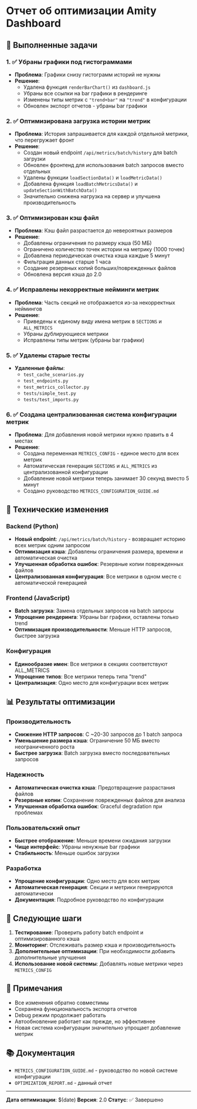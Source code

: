 # Отчет об оптимизации Amity Dashboard

## 🎯 Выполненные задачи

### 1. ✅ Убраны графики под гистограммами
- **Проблема**: Графики снизу гистограмм историй не нужны
- **Решение**: 
  - Удалена функция `renderBarChart()` из `dashboard.js`
  - Убраны все ссылки на bar графики в рендеринге
  - Изменены типы метрик с `"trend+bar"` на `"trend"` в конфигурации
  - Обновлен экспорт отчетов - убраны bar графики

### 2. ✅ Оптимизирована загрузка истории метрик
- **Проблема**: История запрашивается для каждой отдельной метрики, что перегружает фронт
- **Решение**:
  - Создан новый endpoint `/api/metrics/batch/history` для batch загрузки
  - Обновлен фронтенд для использования batch запросов вместо отдельных
  - Удалены функции `loadSectionData()` и `loadMetricData()`
  - Добавлена функция `loadBatchMetricsData()` и `updateSectionWithBatchData()`
  - Значительно снижена нагрузка на сервер и улучшена производительность

### 3. ✅ Оптимизирован кэш файл
- **Проблема**: Кэш файл разрастается до невероятных размеров
- **Решение**:
  - Добавлены ограничения по размеру кэша (50 МБ)
  - Ограничено количество точек истории на метрику (1000 точек)
  - Добавлена периодическая очистка кэша каждые 5 минут
  - Фильтрация данных старше 1 часа
  - Создание резервных копий больших/поврежденных файлов
  - Обновлена версия кэша до 2.0

### 4. ✅ Исправлены некорректные нейминги метрик
- **Проблема**: Часть секций не отображается из-за некорректных неймингов
- **Решение**:
  - Приведены к единому виду имена метрик в `SECTIONS` и `ALL_METRICS`
  - Убраны дублирующиеся метрики
  - Исправлены типы метрик (убраны bar графики)

### 5. ✅ Удалены старые тесты
- **Удаленные файлы**:
  - `test_cache_scenarios.py`
  - `test_endpoints.py`
  - `test_metrics_collector.py`
  - `tests/simple_test.py`
  - `tests/test_imports.py`

### 6. ✅ Создана централизованная система конфигурации метрик
- **Проблема**: Для добавления новой метрики нужно править в 4 местах
- **Решение**:
  - Создана переменная `METRICS_CONFIG` - единое место для всех метрик
  - Автоматическая генерация `SECTIONS` и `ALL_METRICS` из централизованной конфигурации
  - Добавление новой метрики теперь занимает 30 секунд вместо 5 минут
  - Создано руководство `METRICS_CONFIGURATION_GUIDE.md`

## 🔧 Технические изменения

### Backend (Python)
- **Новый endpoint**: `/api/metrics/batch/history` - возвращает историю всех метрик одним запросом
- **Оптимизация кэша**: Добавлены ограничения размера, времени и автоматическая очистка
- **Улучшенная обработка ошибок**: Резервные копии поврежденных файлов
- **Централизованная конфигурация**: Все метрики в одном месте с автоматической генерацией

### Frontend (JavaScript)
- **Batch загрузка**: Замена отдельных запросов на batch запросы
- **Упрощение рендеринга**: Убраны bar графики, оставлены только trend
- **Оптимизация производительности**: Меньше HTTP запросов, быстрее загрузка

### Конфигурация
- **Единообразие имен**: Все метрики в секциях соответствуют ALL_METRICS
- **Упрощение типов**: Все метрики теперь типа "trend"
- **Централизация**: Одно место для конфигурации всех метрик

## 📊 Результаты оптимизации

### Производительность
- **Снижение HTTP запросов**: С ~20-30 запросов до 1 batch запроса
- **Уменьшение размера кэша**: Ограничение 50 МБ вместо неограниченного роста
- **Быстрее загрузка**: Batch загрузка вместо последовательных запросов

### Надежность
- **Автоматическая очистка кэша**: Предотвращение разрастания файлов
- **Резервные копии**: Сохранение поврежденных файлов для анализа
- **Улучшенная обработка ошибок**: Graceful degradation при проблемах

### Пользовательский опыт
- **Быстрее отображение**: Меньше времени ожидания загрузки
- **Чище интерфейс**: Убраны ненужные bar графики
- **Стабильность**: Меньше ошибок загрузки

### Разработка
- **Упрощение конфигурации**: Одно место для всех метрик
- **Автоматическая генерация**: Секции и метрики генерируются автоматически
- **Документация**: Подробное руководство по конфигурации

## 🚀 Следующие шаги

1. **Тестирование**: Проверить работу batch endpoint и оптимизированного кэша
2. **Мониторинг**: Отслеживать размер кэша и производительность
3. **Дополнительные оптимизации**: При необходимости добавить дополнительные улучшения
4. **Использование новой системы**: Добавлять новые метрики через `METRICS_CONFIG`

## 📝 Примечания

- Все изменения обратно совместимы
- Сохранена функциональность экспорта отчетов
- Debug режим продолжает работать
- Автообновление работает как прежде, но эффективнее
- Новая система конфигурации значительно упрощает добавление метрик

## 📚 Документация

- `METRICS_CONFIGURATION_GUIDE.md` - руководство по новой системе конфигурации
- `OPTIMIZATION_REPORT.md` - данный отчет

---

**Дата оптимизации**: $(date)
**Версия**: 2.0
**Статус**: ✅ Завершено 